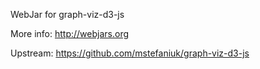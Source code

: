 WebJar for graph-viz-d3-js

More info: http://webjars.org

Upstream: https://github.com/mstefaniuk/graph-viz-d3-js
